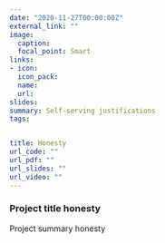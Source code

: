 ```yaml
---
date: "2020-11-27T00:00:00Z"
external_link: ""
image:
  caption: 
  focal_point: Smart
links:
- icon: 
  icon_pack: 
  name: 
  url: 
slides: 
summary: Self-serving justifications 
tags:


title: Honesty
url_code: ""
url_pdf: ""
url_slides: ""
url_video: ""
---
```


<h3> Project title honesty </h3> 


Project summary honesty